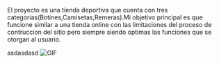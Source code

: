 El proyecto es una tienda deportiva que cuenta con tres categorias(Botines,Camisetas,Remeras).Mi objetivo principal es que funcione similar a una tienda online con las limitaciones del proceso de contruccion del sitio pero siempre siendo optimas las funciones que se otorgan al usuario. 

asdasdasd
![GIF](https://user-images.githubusercontent.com/36220460/120962673-906a9e80-c736-11eb-9db4-04907a2855d3.gif)
